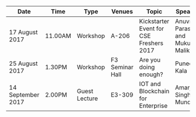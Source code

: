 **Date**|**Time**|**Type**|**Venues**|**Topic**|**Speaker**
-----|-----|-----|-----|-----|-----
17 August 2017|11.00AM|Workshop|A-206|Kickstarter Event for CSE Freshers 2017|Anuvrat Parashar and Mukul Malik
25 August 2017|1.30PM|Workshop|F3 Seminar Hall|Are you doing enough?|Puneet Kala
14 September 2017|2.00PM|Guest Lecture|E3-309|IOT and Blockchain for Enterprise|Amarjeet Singh Mundi
